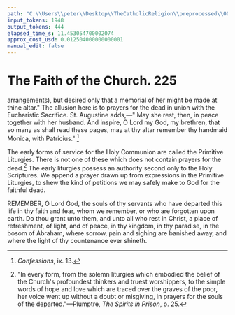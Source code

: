 ```yaml
---
path: "C:\\Users\\peter\\Desktop\\TheCatholicReligion\\preprocessed\\00244.jpg"
input_tokens: 1948
output_tokens: 444
elapsed_time_s: 11.453054700002074
approx_cost_usd: 0.012504000000000001
manual_edit: false
---
```

# The Faith of the Church. 225

arrangements), but desired only that a memorial
of her might be made at thine altar." The
allusion here is to prayers for the dead in union
with the Eucharistic Sacrifice. St. Augustine
adds,—" May she rest, then, in peace together
with her husband. And inspire, O Lord my
God, my brethren, that so many as shall read
these pages, may at thy altar remember thy
handmaid Monica, with Patricius." [^1]

The early forms of service for the Holy
Communion are called the Primitive Liturgies.
There is not one of these which does not contain
prayers for the dead.[^2] The early liturgies
possess an authority second only to the Holy
Scriptures. We append a prayer drawn up
from expressions in the Primitive Liturgies,
to shew the kind of petitions we may safely
make to God for the faithful dead.

REMEMBER, O Lord God, the souls of
thy servants who have departed this
life in thy faith and fear, whom we remember,
or who are forgotten upon earth. Do thou
grant unto them, and unto all who rest in
Christ, a place of refreshment, of light, and of
peace, in thy kingdom, in thy paradise, in the
bosom of Abraham, where sorrow, pain and
sighing are banished away, and where the light
of thy countenance ever shineth.

[^1]: *Confessions*, ix. 13.
[^2]: "In every form, from the solemn liturgies which embodied the belief of the Church's profoundest thinkers and truest worshippers, to the simple words of hope and love which are traced over the graves of the poor, her voice went up without a doubt or misgiving, in prayers for the souls of the departed."—Plumptre, *The Spirits in Prison*, p. 25.